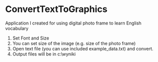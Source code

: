 # ConvertTextToGraphics
Application I created for using digital photo frame to learn English vocabulary

1. Set Font and Size
3. You can set size of the image (e.g. size of the photo frame)
4. Open text file (you can use included example_data.txt) and convert.
5. Output files will be in c:\wyniki
